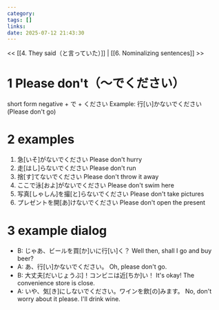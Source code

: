 ```yaml
---
category: 
tags: []
links:
date: 2025-07-12 21:43:30
---
```

<< [[4. They said（と言っていた）]] | [[6. Nominalizing sentences]] >>

# 1 Please don't（〜でください）

short form negative + で + ください
Example: 行\[い\]かないでください (Please don't go)

# 2 examples

1. 急\[いそ\]がないでください
Please don't hurry
2. 走\[はし\]らないでください
Please don't run
3. 捨\[す\]てないでください
Please don't throw it away
4. ここで泳\[およ\]がないでください
Please don't swim here
5. 写真\[しゃしん\]を撮\[と\]らないでください
Please don't take pictures
6. プレゼントを開\[あ\]けないでください
Please don't open the present

# 3 example dialog

- B: じゃあ、ビールを買\[か\]いに行\[い\]く？
  Well then, shall I go and buy beer?
- A: あ、行\[い\]かないでください。
  Oh, please don't go.
- B: 大丈夫\[だいじょうぶ\]！コンビニは近\[ちか\]い！
  It's okay! The convenience store is close.
- A: いや、気\[き\]にしないでください。ワインを飲\[の\]みます。
  No, don't worry about it please. I'll drink wine.

